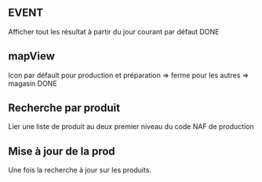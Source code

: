 
## EVENT

Afficher tout les résultat à partir du jour courant par défaut DONE

## mapView

Icon par défault pour production et préparation => ferme 
 pour les autres => magasin DONE

## Recherche par produit

Lier une liste de produit au deux premier niveau du code NAF de production

## Mise à jour de la prod

Une fois la recherche à jour sur les produits.